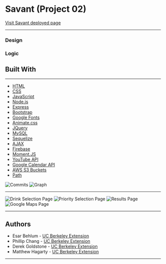 # Savant (Project 02)

[Visit Savant deployed page]()
___

### Design




### Logic






## Built With

___

* [HTML](https://developer.mozilla.org/en-US/docs/Web/Guide/HTML/HTML5)
* [CSS](https://developer.mozilla.org/en-US/docs/Web/CSS)
* [JavaScript](https://developer.mozilla.org/en-US/docs/Web/JavaScript/Reference)
* [Node.js](https://nodejs.org/en/docs/)
* [Express](https://www.npmjs.com/package/express)
* [Bootstrap](https://getbootstrap.com/docs/4.3/getting-started/introduction/)
* [Google Fonts](https://developers.google.com/fonts/)
* [Animate.css](https://github.com/daneden/animate.css)
* [JQuery](https://api.jquery.com/)
* [MySQL](https://dev.mysql.com/doc/)
* [Sequelize](http://docs.sequelizejs.com/manual/getting-started.html)
* [AJAX](https://api.jquery.com/category/ajax/)
* [Firebase](https://firebase.google.com/docs)
* [Moment.JS](https://momentjs.com/docs/)
* [YouTube API](https://developers.google.com/youtube/v3/)
* [Google Calendar API](https://developers.google.com/calendar/)
* [AWS S3 Buckets](https://aws.amazon.com/s3/)
* [Path](https://www.npmjs.com/package/path)


![Commits]()
![Graph]()
___

![Drink Selection Page](/assets/Images/screenshots/index-page-screenshot1.png)
![Priority Selection Page](/assets/Images/screenshots/priority-selection-screenshot.png)
![Results Page](/assets/Images/screenshots/results-screenshot.png)
![Google Maps Page](/assets/Images/screenshots/maps-screenshot.png)

___

## Authors

* Esar Behlum - [UC Berkeley Extension](https://github.com/esarnb)
* Phillip Chang - [UC Berkeley Extension](https://github.com/PhillipChang)
* Derek Goldstone - [UC Berkeley Extension](https://www.linkedin.com/in/derek-goldstone-482884a3/)
* Matthew Hagarty - [UC Berkeley Extension](https://github.com/matthewryanhagarty)



___